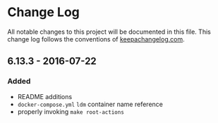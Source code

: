 # Change Log
All notable changes to this project will be documented in this file. This change log follows the conventions of [keepachangelog.com](http://keepachangelog.com/).

## 6.13.3 - 2016-07-22

### Added
- README additions
- `docker-compose.yml` `ldm` container name reference
- properly invoking `make root-actions` 

[Unreleased]: https://github.com/Unidata/ldm-docker/compare/v6.13.3...HEAD
[6.13.3]: https://github.com/Unidata/ldm-docker/compare/v6.13.2...v6.13.3
